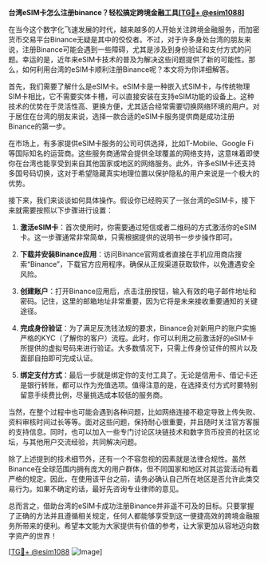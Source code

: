 **台湾eSIM卡怎么注册binance？轻松搞定跨境金融工具[[TG💪+ @esim1088](https://t.me/s/esim1088)]**

在当今这个数字化飞速发展的时代，越来越多的人开始关注跨境金融服务，而加密货币交易平台Binance无疑是其中的佼佼者。不过，对于许多身处台湾的朋友来说，注册Binance可能会遇到一些障碍，尤其是涉及到身份验证和支付方式的问题。幸运的是，近年来eSIM卡技术的普及为解决这些问题提供了新的可能性。那么，如何利用台湾的eSIM卡顺利注册Binance呢？本文将为你详细解答。

首先，我们需要了解什么是eSIM卡。eSIM卡是一种嵌入式SIM卡，与传统物理SIM卡相比，它不需要实体卡槽，可以直接安装在支持eSIM功能的设备上。这种技术的优势在于灵活性高、更换方便，尤其适合经常需要切换网络环境的用户。对于居住在台湾的朋友来说，选择一款合适的eSIM卡服务提供商是成功注册Binance的第一步。

在市场上，有多家提供eSIM卡服务的公司可供选择，比如T-Mobile、Google Fi等国际知名的运营商。这些服务商通常会提供全球覆盖的网络支持，这意味着即使你在台湾也能享受到来自其他国家或地区的网络服务。此外，许多eSIM卡还支持多国号码切换，这对于希望隐藏真实地理位置以保护隐私的用户来说是一个极大的优势。

接下来，我们来谈谈如何具体操作。假设你已经购买了一张台湾的eSIM卡，接下来就需要按照以下步骤进行设置：

1. **激活eSIM卡**：首次使用时，你需要通过短信或者二维码的方式激活你的eSIM卡。这一步骤通常非常简单，只需根据提供的说明书一步步操作即可。

2. **下载并安装Binance应用**：访问Binance官网或者直接在手机应用商店搜索“Binance”，下载官方应用程序。确保从正规渠道获取软件，以免遭遇安全风险。

3. **创建账户**：打开Binance应用后，点击注册按钮，输入有效的电子邮件地址和密码。记住，这里的邮箱地址非常重要，因为它将是未来接收重要通知的关键途径。

4. **完成身份验证**：为了满足反洗钱法规的要求，Binance会对新用户的账户实施严格的KYC（了解你的客户）流程。此时，你可以利用之前激活好的eSIM卡所提供的虚拟号码来进行验证。大多数情况下，只需上传身份证件的照片以及面部自拍即可完成认证。

5. **绑定支付方式**：最后一步就是绑定你的支付工具了。无论是信用卡、借记卡还是银行转账，都可以作为充值选项。值得注意的是，在选择支付方式时要特别留意手续费比例，尽量挑选成本较低的服务商。

当然，在整个过程中也可能会遇到各种问题，比如网络连接不稳定导致上传失败、资料审核时间过长等等。面对这些问题，保持耐心很重要，并且随时关注官方客服的支持信息。同时，也可以加入一些专门讨论区块链技术和数字货币投资的社区论坛，与其他用户交流经验，共同解决问题。

除了上述提到的技术细节外，还有一个不容忽视的因素就是法律合规性。虽然Binance在全球范围内拥有庞大的用户群体，但不同国家和地区对其运营活动有着严格的规定。因此，在使用该平台之前，请务必确认自己所在地区是否允许此类交易行为。如果不确定的话，最好先咨询专业律师的意见。

总而言之，借助台湾的eSIM卡成功注册Binance并非遥不可及的目标。只要掌握了正确的方法并且遵循相关规定，任何人都能够享受到这一便捷高效的跨境金融服务所带来的便利。希望本文能为大家提供有价值的参考，让大家更加从容地迈向数字资产的世界！

[[TG💪+ @esim1088](https://t.me/s/esim1088) ![Image](https://i.postimg.cc/4NQfJmqS/Snipaste-2025-05-13-00-14-12.png)]